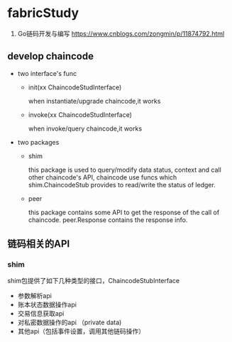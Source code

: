 # fabricStudy
1. Go链码开发与编写 https://www.cnblogs.com/zongmin/p/11874792.html
 

## develop chaincode

- two interface's func

    - init(xx ChaincodeStudInterface)
    
        when instantiate/upgrade chaincode,it works
    - invoke(xx ChaincodeStudInterface)
    
        when invoke/query chaincode,it works

- two packages

    - shim
    
        this package is used to query/modify data status, context and call other chaincode's API,
        chaincode use funcs which shim.ChaincodeStub provides to read/write the status of ledger.
        
    - peer
    
        this package contains some API to get the response of the call of chaincode.
        peer.Response contains the response info.
        
   
## 链码相关的API

### shim

shim包提供了如下几种类型的接口，ChaincodeStubInterface 

- 参数解析api 
- 账本状态数据操作api 
- 交易信息获取api
- 对私密数据操作的api （private data)
- 其他api（包括事件设置，调用其他链码操作）